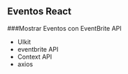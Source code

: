 ## Eventos React

###Mostrar Eventos con EventBrite API
- UIkit
- eventbrite API
- Context API
- axios
